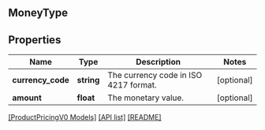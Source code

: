 ## MoneyType

## Properties

Name | Type | Description | Notes
------------ | ------------- | ------------- | -------------
**currency_code** | **string** | The currency code in ISO 4217 format. | [optional]
**amount** | **float** | The monetary value. | [optional]

[[ProductPricingV0 Models]](../) [[API list]](../../Api) [[README]](../../../README.md)
